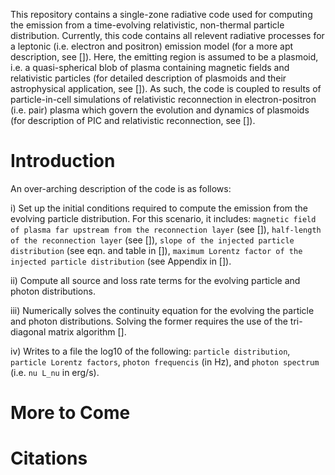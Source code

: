This repository contains a single-zone radiative code used for computing the emission from a time-evolving relativistic, non-thermal particle distribution. Currently, this code contains all relevent radiative processes for a leptonic (i.e. electron and positron) emission model (for a more apt description, see []). Here, the emitting region is assumed to be a plasmoid, i.e. a quasi-spherical blob of plasma containing magnetic fields and relativistic particles (for detailed description of plasmoids and their astrophysical application, see []). As such, the code is coupled to results of particle-in-cell simulations of relativistic reconnection in electron-positron (i.e. pair) plasma which govern the evolution and dynamics of plasmoids (for description of PIC and relativistic reconnection, see []). 



# Introduction
An over-arching description of the code is as follows:

i) Set up the initial conditions required to compute the emission from the evolving particle distribution. For this scenario, it includes: `magnetic field of plasma far upstream from the reconnection layer` (see []), `half-length of the reconnection layer` (see []), `slope of the injected particle distribution` (see eqn. and table in []), `maximum Lorentz factor of the injected particle distribution` (see Appendix in []). 

ii) Compute all source and loss rate terms for the evolving particle and photon distributions. 

iii) Numerically solves the continuity equation for the evolving the particle and photon distributions. Solving the former requires the use of the tri-diagonal matrix algorithm [].

iv) Writes to a file the log10 of the following: `particle distribution`, `particle Lorentz factors`, `photon frequencis` (in Hz), and `photon spectrum` (i.e. `nu L_nu` in erg/s).

# More to Come

# Citations
